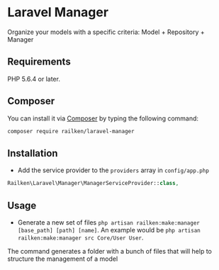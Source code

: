 # Laravel Manager

Organize your models with a specific criteria: Model + Repository + Manager

## Requirements

PHP 5.6.4 or later.

## Composer

You can install it via [Composer](https://getcomposer.org/) by typing the following command:

```bash
composer require railken/laravel-manager
```

## Installation
- Add the service provider to the `providers` array in `config/app.php`

```php
Railken\Laravel\Manager\ManagerServiceProvider::class,
```

## Usage

- Generate a new set of files `php artisan railken:make:manager [base_path] [path] [name]`. An example would be `php artisan railken:make:manager src Core/User User`. 

The command generates a folder with a bunch of files that will help to structure the management of a model
